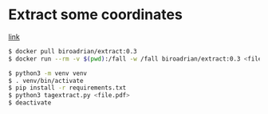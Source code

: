 # Extract some coordinates

[link](https://stackoverflow.com/questions/22898145/how-to-extract-text-and-text-coordinates-from-a-pdf-file/69151177#69151177)

```bash
$ docker pull biroadrian/extract:0.3
$ docker run --rm -v $(pwd):/fall -w /fall biroadrian/extract:0.3 <file.pdf>
```
```bash
$ python3 -m venv venv
$ . venv/bin/activate
$ pip install -r requirements.txt
$ python3 tagextract.py <file.pdf>
$ deactivate
```

